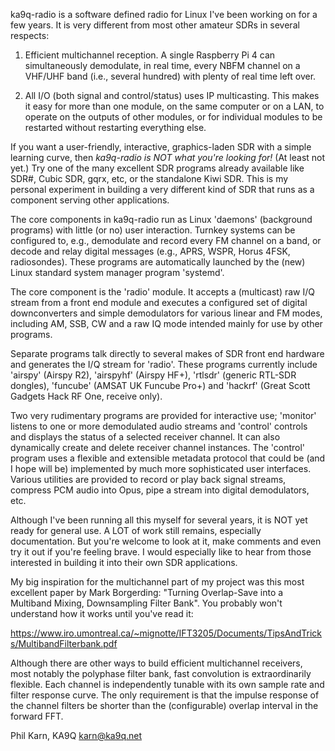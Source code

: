 ka9q-radio is a software defined radio for Linux I've been working on
for a few years. It is very different from most other amateur SDRs in
several respects:

1. Efficient multichannel reception. A single Raspberry Pi 4 can
simultaneously demodulate, in real time, every NBFM channel on a
VHF/UHF band (i.e., several hundred) with plenty of real time left
over.

2. All I/O (both signal and control/status) uses IP multicasting.
This makes it easy for more than one module, on the same computer or
on a LAN, to operate on the outputs of other modules, or for
individual modules to be restarted without restarting everything else.

If you want a user-friendly, interactive, graphics-laden SDR with a
simple learning curve, then *ka9q-radio is NOT what you're looking
for!* (At least not yet.) Try one of the many excellent SDR programs
already available like SDR#, Cubic SDR, gqrx, etc, or the standalone
Kiwi SDR.  This is my personal experiment in building a very different
kind of SDR that runs as a component serving other applications.

The core components in ka9q-radio run as Linux 'daemons' (background
programs) with little (or no) user interaction. Turnkey systems can be
configured to, e.g., demodulate and record every FM channel on a band,
or decode and relay digital messages (e.g., APRS, WSPR, Horus 4FSK,
radiosondes). These programs are automatically launched by the (new)
Linux standard system manager program 'systemd'.

The core component is the 'radio' module. It accepts a (multicast) raw
I/Q stream from a front end module and executes a configured set of
digital downconverters and simple demodulators for various linear and
FM modes, including AM, SSB, CW and a raw IQ mode intended mainly for
use by other programs.

Separate programs talk directly to several makes of SDR front end
hardware and generates the I/Q stream for 'radio'. These programs
currently include 'airspy' (Airspy R2), 'airspyhf' (Airspy HF+),
'rtlsdr' (generic RTL-SDR dongles), 'funcube' (AMSAT UK Funcube Pro+)
and 'hackrf' (Great Scott Gadgets Hack RF One, receive only).

Two very rudimentary programs are provided for interactive use;
'monitor' listens to one or more demodulated audio streams and
'control' controls and displays the status of a selected receiver
channel.  It can also dynamically create and delete receiver channel
instances. The 'control' program uses a flexible and extensible
metadata protocol that could be (and I hope will be) implemented
by much more sophisticated user interfaces. Various utilities are
provided to record or play back signal streams, compress PCM audio
into Opus, pipe a stream into digital demodulators, etc.

Although I've been running all this myself for several years, it is
NOT yet ready for general use. A LOT of work still remains, especially
documentation. But you're welcome to look at it, make comments and
even try it out if you're feeling brave. I would especially like to
hear from those interested in building it into their own SDR
applications.

My big inspiration for the multichannel part of my project was this
most excellent paper by Mark Borgerding: "Turning Overlap-Save into a
Multiband Mixing, Downsampling Filter Bank". You probably won't
understand how it works until you've read it:

https://www.iro.umontreal.ca/~mignotte/IFT3205/Documents/TipsAndTricks/MultibandFilterbank.pdf

Although there are other ways to build efficient multichannel
receivers, most notably the polyphase filter bank, fast convolution is
extraordinarily flexible. Each channel is independently tunable with
its own sample rate and filter response curve. The only
requirement is that the impulse response of the channel
filters be shorter than the (configurable) overlap interval in the forward
FFT.

Phil Karn, KA9Q
karn@ka9q.net

